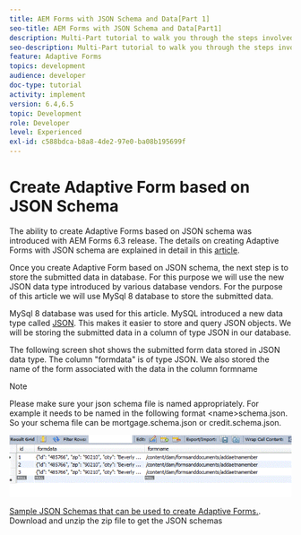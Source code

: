 ```yaml
---
title: AEM Forms with JSON Schema and Data[Part 1]
seo-title: AEM Forms with JSON Schema and Data[Part1]
description: Multi-Part tutorial to walk you through the steps involved in creating Adaptive Form with JSON schema and querying the submitted data.
seo-description: Multi-Part tutorial to walk you through the steps involved in creating Adaptive Form with JSON schema and querying the submitted data.
feature: Adaptive Forms
topics: development
audience: developer
doc-type: tutorial
activity: implement
version: 6.4,6.5
topic: Development
role: Developer
level: Experienced
exl-id: c588bdca-b8a8-4de2-97e0-ba08b195699f
---
```

# Create Adaptive Form based on JSON Schema


The ability to create Adaptive Forms based on JSON schema was introduced with AEM Forms 6.3 release. The details on creating Adaptive Forms with JSON schema are explained in detail in this [article](https://experienceleague.adobe.com/docs/experience-manager-65/forms/adaptive-forms-advanced-authoring/adaptive-form-json-schema-form-model.html).

Once you create Adaptive Form based on JSON schema, the next step is to store the submitted data in database. For this purpose we will use the new JSON data type introduced by various database vendors. For the purpose of this article we will use MySql 8 database to store the submitted data.

MySql 8 database was used for this article. MySQL introduced a new data type called [JSON](https://dev.mysql.com/doc/refman/8.0/en/json.html). This makes it easier to store and query JSON objects. We will be storing the submitted data in a column of type JSON in our database.

The following screen shot shows the submitted form data stored in JSON data type. The column "formdata" is of type JSON. We also stored the name of the form associated with the data in the column formname

>[!NOTE]
>
>Please make sure your json schema file is named appropriately. For example it needs to be named in the following format &lt;name&gt;schema.json. So your schema file can be mortgage.schema.json or credit.schema.json.


![datastored](assets/datastored.gif)


[Sample JSON Schemas that can be used to create Adaptive Forms.](assets/samplejsonschemas.zip). Download and unzip the zip file to get the JSON schemas
